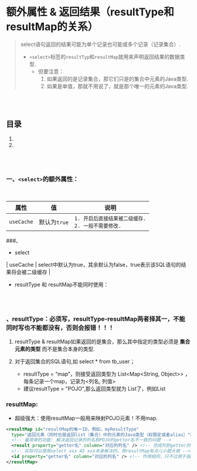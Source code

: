 # 额外属性 & 返回结果（resultType和resultMap的关系）
> select语句返回的结果可能为单个记录也可能或多个记录（记录集合）.
>
> - `<select>`标签的`resultTyp`和`resultMap`就用来声明返回结果的数据类型.
>    - 但要注意：
>       1. 如果返回的是记录集合，那它们只是的集合中元素的Java类型.
>       2. 如果是单值，那就不用说了，就是那个唯一的元素的Java类型.

<br><br>

## 目录

1. []()
2. []()

<br><br>

### 一、`<select>`的额外属性：

<br>

| 属性 | 值 | 说明 |
| --- | --- | --- |
| `useCache` | 默认为`true` | `1. 开启后直接结果被二级缓存.`<br>`2. 一般不需要修改.` |


###、


- select

| useCache | select中默认为true，其余默认为false，true表示该SQL语句的结果将会被二级缓存 |


- resultType 和 resultMap不能同时使用：

<br><br>

### 、resultType：必须写，resultType-resultMap两者择其一，不能同时写也不能都没有，否则会报错！！！

1. resultType & resultMap如果返回的是集合，那么其中指定的类型必须是 **集合元素的类型** 而不是集合本身的类型.

2. 对于返回集合的SQL语句,如 select * from tb_user；
   - resultType = “map”，则接受返回类型为 List<Map<String, Object>> ，每条记录一个map，记录为<列名, 列值>
   - 建议resultType = "POJO",那么返回类型就为 List<POJO>了，例如List<User>


### resultMap:

- 超级强大：使用resultMap一般用来映射POJO元素！不用map.

```XML
<resultMap id="resultMap的唯一ID，例如，myResultType"
  type="返回元素（同时也是返回list（集合）中的元素的Java类型（权限定或者alias）">
  <!-- 最简单的功能: 解决返回记录的列名和POJO的getter名不一致的问题 -->
  <result property="getter名" column="对应的列名" /> <!-- 完成列到getter的映射 -->
  <!-- 实际可以使用select xxx AS xxx本身解决的，用resultMap有点儿小题大做 -->
  <id property="getter名" column="对应的列名" /> <!-- 作用相同，只不过用于指定主键，提高效率 -->
</resultMap>
```
